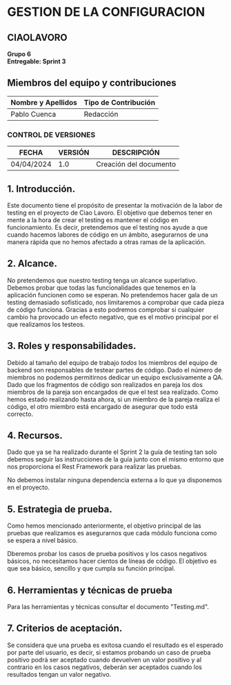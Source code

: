 # GESTION DE LA CONFIGURACION

## CIAOLAVORO
**Grupo 6**
<br>
**Entregable: Sprint 3**

## Miembros del equipo y contribuciones

| Nombre y Apellidos | Tipo de Contribución |
|---------------------|-----------------------|
| Pablo Cuenca       | Redacción           |

### CONTROL DE VERSIONES
| FECHA      | VERSIÓN | DESCRIPCIÓN                                      |
|------------|---------|--------------------------------------------------|
| 04/04/2024 | 1.0     | Creación del documento                           |

## 1. Introducción.

Este documento tiene el propósito de presentar la motivación de la labor de testing en el proyecto de Ciao Lavoro. El objetivo que debemos tener en mente a la hora de crear el testing es mantener el código en funcionamiento. Es decir, pretendemos que el testing nos ayude a que cuando hacemos labores de código en un ámbito, asegurarnos de una manera rápida que no hemos afectado a otras ramas de la aplicación.

## 2. Alcance.

No pretendemos que nuestro testing tenga un alcance superlativo. Debemos probar que todas las funcionalidades que tenemos en la aplicación funcionen como se esperan. No pretendemos hacer gala de un testing demasiado sofisticado, nos limitaremos a comprobar que cada pieza de código funciona. Gracias a esto podremos comprobar si cualquier cambio ha provocado un efecto negativo, que es el motivo principal por el que realizamos los testeos.

## 3. Roles y responsabilidades.

Debido al tamaño del equipo de trabajo *todos* los miembros del equipo de backend son responsables de testear partes de código. Dado el número de miembros no podemos permitirnos dedicar un equipo exclusivamente a QA. Dado que los fragmentos de código son realizados en pareja los dos miembros de la pareja son encargados de que el test sea realizado. Como hemos estado realizando hasta ahora, si un miembro de la pareja realiza el código, el otro miembro está encargado de asegurar que todo está correcto.

## 4. Recursos.

Dado que ya se ha realizado durante el Sprint 2 la guía de testing tan solo debemos seguir las instrucciones de la guía junto con el mismo entorno que nos proporciona el Rest Framework para realizar las pruebas.

No debemos instalar ninguna dependencia externa a lo que ya disponemos en el proyecto.

## 5. Estrategia de prueba.

Como hemos mencionado anteriormente, el objetivo principal de las pruebas que realizamos es asegurarnos que cada módulo funciona como se espera a nivel básico.

Dberemos probar los casos de prueba positivos y los casos negativos básicos, no necesitamos hacer cientos de líneas de código. El objetivo es que sea básico, sencillo y que cumpla su función principal.

## 6. Herramientas y técnicas de prueba

Para las herramientas y técnicas consultar el documento "Testing.md".

## 7. Criterios de aceptación.

Se considera que una prueba es exitosa cuando el resultado es el esperado por parte del usuario, es decir, si estamos probando un caso de prueba positivo podrá ser aceptado cuando devuelven un valor positivo y al contrario en los casos negativos, deberán ser aceptados cuando los resultados tengan un valor negativo.

